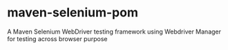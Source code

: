 # maven-selenium-pom
A Maven Selenium WebDriver testing framework using Webdriver Manager for testing across browser purpose
